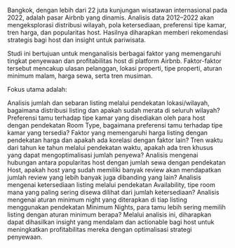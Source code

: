 Bangkok, dengan lebih dari 22 juta kunjungan wisatawan internasional pada 2022, adalah pasar Airbnb yang dinamis. Analisis data 2012–2022 akan mengeksplorasi distribusi wilayah, pola ketersediaan, preferensi tipe kamar, tren harga, dan popularitas host. Hasilnya diharapkan memberi rekomendasi strategis bagi host dan insight untuk pariwisata.

Studi ini bertujuan untuk menganalisis berbagai faktor yang memengaruhi tingkat penyewaan dan profitabilitas host di platform Airbnb. Faktor-faktor tersebut mencakup ulasan pelanggan, lokasi properti, tipe properti, aturan minimum malam, harga sewa, serta tren musiman.

Fokus utama adalah:

Analisis jumlah dan sebaran listing melalui pendekatan lokasi/wilayah, bagaimana distribusi listing dan apakah sudah merata di seluruh wilayah?
Preferensi tamu terhadap tipe kamar yang disediakan oleh para host dengan pendekatan Room Type, bagaimana preferensi tamu terhadap tipe kamar yang tersedia?
Faktor yang memengaruhi harga listing dengan pendekatan harga dan apakah ada korelasi dengan faktor lain?
Tren waktu dari tahun ke tahun melalui pendekatan waktu, apakah ada tren khusus yang dapat mengoptimalisasi jumlah penyewa?
Analisis mengenai hubungan antara popularitas host dengan jumlah sewa dengan pendekatan Host, apakah host yang sudah memiliki banyak review akan mendapatkan jumlah review yang lebih banyak juga dibanding yang lain?
Analisis mengenai ketersediaan listing melalui pendekatan Availability, tipe room mana yang paling sering disewa dilihat dari jumlah ketersediaan?
Analisis mengenai aturan minimum night yang diterapkan di tiap listing menggunakan pendekatan Minimum Nights, para tamu lebih sering memilih listing dengan aturan minimum berapa?
Melalui analisis ini, diharapkan dapat dihasilkan insight yang mendalam dan actionable bagi host untuk meningkatkan profitabilitas mereka dengan optimalisasi strategi penyewaan.
